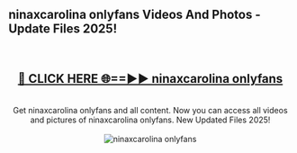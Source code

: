 <h2>ninaxcarolina onlyfans Videos And Photos - Update Files 2025!</h2>
<br>
<div align="center">
<h2><a href="https://linkcuts.com/hfmhzwbr" rel="nofollow">🔴 CLICK HERE 🌐==►► ninaxcarolina onlyfans</a></h2>
<br>
Get ninaxcarolina onlyfans and all content. Now you can access all videos and pictures of ninaxcarolina onlyfans. New Updated Files 2025!
<br>
<br>
<a href="https://linkcuts.com/hfmhzwbr" rel="nofollow" data-target="animated-image.originalLink"><img src="https://i.ibb.co.com/WyWwxjT/player-gif2.gif" alt="ninaxcarolina onlyfans" style="max-width: 100%; display: inline-block;" data-target="animated-image.originalImage"></a>
</div>
<br>